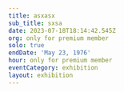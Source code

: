 ```yaml
---
title: asxasx
sub_title: sxsa
date: 2023-07-18T18:14:42.545Z
org: only for premium member
solo: true
endDate: 'May 23, 1976'
hour: only for premium member
eventCategory: exhibition
layout: exhibition
---
```


